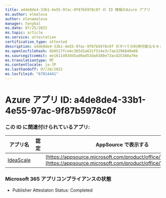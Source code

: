 ```yaml
---
title: a4de8de4-33b1-4e55-97ac-9f87b5978c0f の ID 情報のAzure アプリ
ms.author: elmalova
author: elenamalova
manager: tonybal
ms.date: 07/25/2022
ms.topic: article
ms.service: attestation
certification_type: attested
description: a4de8de4-33b1-4e55-97ac-9f87b5978c0f のすべての利用可能なセキュリティとコンプライアンス情報。
ms.openlocfilehash: 6b0517fce4c305d2a631f514e3c7ae3296840a08
ms.sourcegitcommit: ee1611493dd5ad0ad53da0380e73acd25340a76e
ms.translationtype: MT
ms.contentlocale: ja-JP
ms.lasthandoff: 07/26/2022
ms.locfileid: "67014441"
---
```

# <a name="azure-app-id-a4de8de4-33b1-4e55-97ac-9f87b5978c0f"></a>Azure アプリ ID: a4de8de4-33b1-4e55-97ac-9f87b5978c0f


### <a name="apps-associated-with-this-id"></a>この ID に関連付けられているアプリ:
| **アプリ名** | **認定** | **AppSource で表示する** |
|--------------|---------------|-----------------------|
| [IdeaScale](../forward/WA200003868.md) |  | [https://appsource.microsoft.com/product/office/WA200003868](https://appsource.microsoft.com/product/office/WA200003868) |

### <a name="microsoft-365-app-compliance-status"></a>Microsoft 365 アプリコンプライアンスの状態
- Publisher Attestaton Status: Completed
